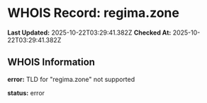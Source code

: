 # WHOIS Record: regima.zone

**Last Updated:** 2025-10-22T03:29:41.382Z
**Checked At:** 2025-10-22T03:29:41.382Z

## WHOIS Information

**error:** TLD for "regima.zone" not supported

**status:** error


